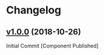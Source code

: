 # Changelog

## [v1.0.0](https://github.com/ceyhunkeklik/cnk-floating-button) (2018-10-26)

Initial Commit [Component Published]